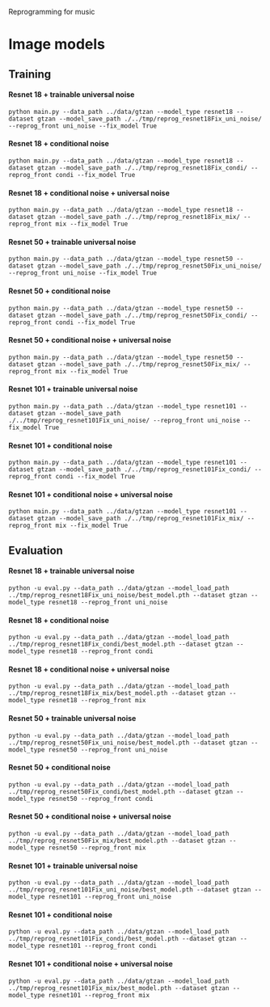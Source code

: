 Reprogramming for music 

# Image models
## Training
#### Resnet 18 + trainable universal noise
`python main.py --data_path ../data/gtzan --model_type resnet18 --dataset gtzan --model_save_path ./../tmp/reprog_resnet18Fix_uni_noise/ --reprog_front uni_noise --fix_model True`

#### Resnet 18 + conditional noise
`python main.py --data_path ../data/gtzan --model_type resnet18 --dataset gtzan --model_save_path ./../tmp/reprog_resnet18Fix_condi/ --reprog_front condi --fix_model True`

#### Resnet 18 + conditional noise + universal noise
`python main.py --data_path ../data/gtzan --model_type resnet18 --dataset gtzan --model_save_path ./../tmp/reprog_resnet18Fix_mix/ --reprog_front mix --fix_model True`

#### Resnet 50 + trainable universal noise
`python main.py --data_path ../data/gtzan --model_type resnet50 --dataset gtzan --model_save_path ./../tmp/reprog_resnet50Fix_uni_noise/ --reprog_front uni_noise --fix_model True`

#### Resnet 50 + conditional noise
`python main.py --data_path ../data/gtzan --model_type resnet50 --dataset gtzan --model_save_path ./../tmp/reprog_resnet50Fix_condi/ --reprog_front condi --fix_model True`

#### Resnet 50 + conditional noise + universal noise
`python main.py --data_path ../data/gtzan --model_type resnet50 --dataset gtzan --model_save_path ./../tmp/reprog_resnet50Fix_mix/ --reprog_front mix --fix_model True`

#### Resnet 101 + trainable universal noise
`python main.py --data_path ../data/gtzan --model_type resnet101 --dataset gtzan --model_save_path ./../tmp/reprog_resnet101Fix_uni_noise/ --reprog_front uni_noise --fix_model True`

#### Resnet 101 + conditional noise
`python main.py --data_path ../data/gtzan --model_type resnet101 --dataset gtzan --model_save_path ./../tmp/reprog_resnet101Fix_condi/ --reprog_front condi --fix_model True`

#### Resnet 101 + conditional noise + universal noise
`python main.py --data_path ../data/gtzan --model_type resnet101 --dataset gtzan --model_save_path ./../tmp/reprog_resnet101Fix_mix/ --reprog_front mix --fix_model True`


## Evaluation
#### Resnet 18 + trainable universal noise
`python -u eval.py --data_path ../data/gtzan --model_load_path ../tmp/reprog_resnet18Fix_uni_noise/best_model.pth --dataset gtzan --model_type resnet18 --reprog_front uni_noise`

#### Resnet 18 + conditional noise
`python -u eval.py --data_path ../data/gtzan --model_load_path ../tmp/reprog_resnet18Fix_condi/best_model.pth --dataset gtzan --model_type resnet18 --reprog_front condi`

#### Resnet 18 + conditional noise + universal noise
`python -u eval.py --data_path ../data/gtzan --model_load_path ../tmp/reprog_resnet18Fix_mix/best_model.pth --dataset gtzan --model_type resnet18 --reprog_front mix`

#### Resnet 50 + trainable universal noise
`python -u eval.py --data_path ../data/gtzan --model_load_path ../tmp/reprog_resnet50Fix_uni_noise/best_model.pth --dataset gtzan --model_type resnet50 --reprog_front uni_noise`

#### Resnet 50 + conditional noise
`python -u eval.py --data_path ../data/gtzan --model_load_path ../tmp/reprog_resnet50Fix_condi/best_model.pth --dataset gtzan --model_type resnet50 --reprog_front condi`

#### Resnet 50 + conditional noise + universal noise
`python -u eval.py --data_path ../data/gtzan --model_load_path ../tmp/reprog_resnet50Fix_mix/best_model.pth --dataset gtzan --model_type resnet50 --reprog_front mix`

#### Resnet 101 + trainable universal noise
`python -u eval.py --data_path ../data/gtzan --model_load_path ../tmp/reprog_resnet101Fix_uni_noise/best_model.pth --dataset gtzan --model_type resnet101 --reprog_front uni_noise`

#### Resnet 101 + conditional noise
`python -u eval.py --data_path ../data/gtzan --model_load_path ../tmp/reprog_resnet101Fix_condi/best_model.pth --dataset gtzan --model_type resnet101 --reprog_front condi`

#### Resnet 101 + conditional noise + universal noise
`python -u eval.py --data_path ../data/gtzan --model_load_path ../tmp/reprog_resnet101Fix_mix/best_model.pth --dataset gtzan --model_type resnet101 --reprog_front mix`
